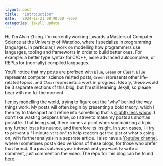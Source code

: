 ```yaml
---
layout: post
title:  "Introduction"
date:   2024-12-21 09:00:00 -0500
categories: jekyll update
---
```

Hi, I'm Alvin Zhang. I'm currently working towards a Masters of Computer Science at the University of Waterloo, where I specialize in programming languages. In particular, I work on modelling how programmers use languages, tooling and frameworks in order to build better ones. For example: a better type syntax for C/C++, more advanced autocomplete, or REPLs for (normally) compiled languages.

You'll notice that my posts are prefixed with `Blue`, `Green` or `Clear`. `Blue` represents computer science related posts, `Green` represents other life-related topics, and `Clear` represents a work in progress. Ideally, these would be 3 separate sections of this blog, but I'm still learning Jekyll, so please bear with me for the moment.

I enjoy modelling the world, trying to figure out the "why" behind the way things work. My posts will often begin by presenting a bold theory, which I then try to take apart and refine into something that is [slightly less wrong][All models are wrong]. I don't like wasting people's time, so I strive to make my posts as short as possible. That being said, there comes a point when summarizing a topic any further loses its nuance, and therefore its insight. In such cases, I'll try to present a "1 minute version" to help readers get the gist of what's going on, with further analysis in a separate article. I also have a [Youtube channel][Youtube channel], where I sometimes post video versions of these blogs, for those who prefer that format. If a post catches your interest and you want to write a comment, just comment on the video. The repo for this blog can be found [here][Blog repo].

[All models are wrong]: https://en.wikipedia.org/wiki/All_models_are_wrong
[Youtube channel]: https://www.youtube.com/channel/UC8_5GlY5-hNcPfCBmIThqkA
[Blog repo]: https://github.com/SaltOverflow/SaltOverflow.github.io
